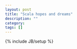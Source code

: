 ```yaml
---
layout: post
title: "Scala hopes and dreams"
description: ""
category: 
tags: []
---
```

{% include JB/setup %}
